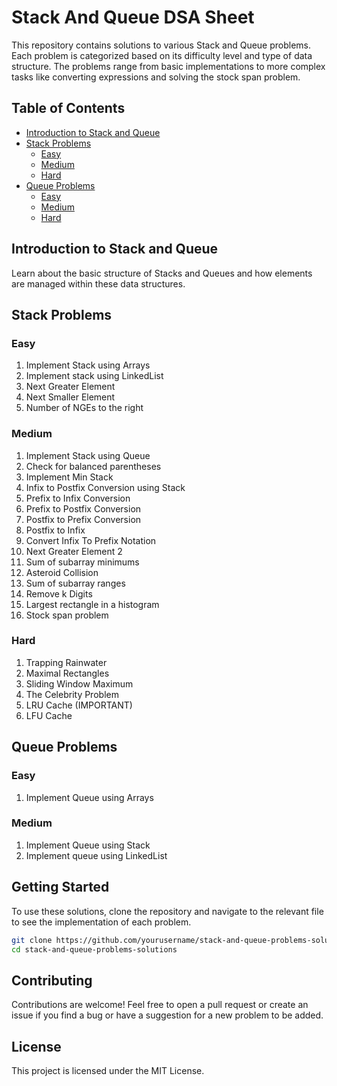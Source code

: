 # Stack And Queue DSA Sheet

This repository contains solutions to various Stack and Queue problems. Each problem is categorized based on its difficulty level and type of data structure. The problems range from basic implementations to more complex tasks like converting expressions and solving the stock span problem.

## Table of Contents

- [Introduction to Stack and Queue](#introduction-to-stack-and-queue)
- [Stack Problems](#stack-problems)
  - [Easy](#easy)
  - [Medium](#medium)
  - [Hard](#hard)
- [Queue Problems](#queue-problems)
  - [Easy](#easy-1)
  - [Medium](#medium-1)
  - [Hard](#hard-1)

## Introduction to Stack and Queue

Learn about the basic structure of Stacks and Queues and how elements are managed within these data structures.

## Stack Problems

### Easy
1. Implement Stack using Arrays
2. Implement stack using LinkedList
3. Next Greater Element
4. Next Smaller Element
5. Number of NGEs to the right

### Medium
1. Implement Stack using Queue
2. Check for balanced parentheses
3. Implement Min Stack
4. Infix to Postfix Conversion using Stack
5. Prefix to Infix Conversion
6. Prefix to Postfix Conversion
7. Postfix to Prefix Conversion
8. Postfix to Infix
9. Convert Infix To Prefix Notation
10. Next Greater Element 2
11. Sum of subarray minimums
12. Asteroid Collision
13. Sum of subarray ranges
14. Remove k Digits
15. Largest rectangle in a histogram
16. Stock span problem

### Hard
1. Trapping Rainwater
2. Maximal Rectangles
3. Sliding Window Maximum
4. The Celebrity Problem
5. LRU Cache (IMPORTANT)
6. LFU Cache

## Queue Problems

### Easy
1. Implement Queue using Arrays

### Medium
1. Implement Queue using Stack
2. Implement queue using LinkedList

## Getting Started

To use these solutions, clone the repository and navigate to the relevant file to see the implementation of each problem.

```bash
git clone https://github.com/yourusername/stack-and-queue-problems-solutions.git
cd stack-and-queue-problems-solutions
```

## Contributing

Contributions are welcome! Feel free to open a pull request or create an issue if you find a bug or have a suggestion for a new problem to be added.

## License

This project is licensed under the MIT License.

